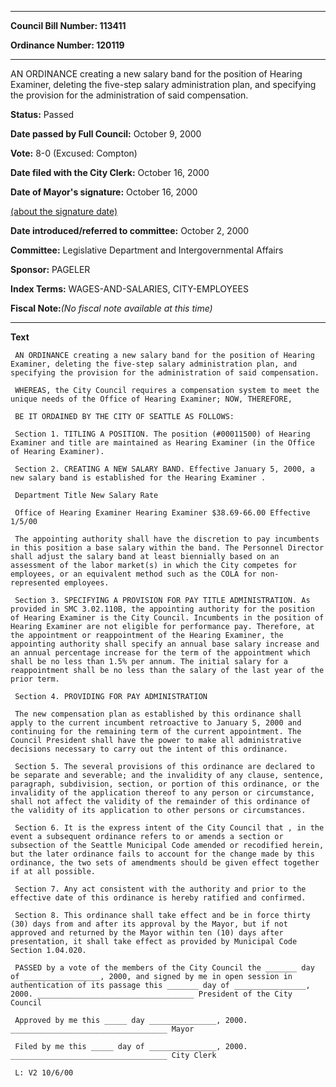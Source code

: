 

********

**Council Bill Number: 113411**
   
**Ordinance Number: 120119**
********

 AN ORDINANCE creating a new salary band for the position of Hearing Examiner, deleting the five-step salary administration plan, and specifying the provision for the administration of said compensation.

**Status:** Passed
   
**Date passed by Full Council:** October 9, 2000
   
**Vote:** 8-0 (Excused: Compton)
   
**Date filed with the City Clerk:** October 16, 2000
   
**Date of Mayor's signature:** October 16, 2000
   
[(about the signature date)](/~public/approvaldate.htm)
   
   
   
**Date introduced/referred to committee:** October 2, 2000
   
**Committee:** Legislative Department and Intergovernmental Affairs
   
**Sponsor:** PAGELER
   
   
**Index Terms:** WAGES-AND-SALARIES, CITY-EMPLOYEES

**Fiscal Note:**_(No fiscal note available at this time)_

********

**Text**
   
```
 AN ORDINANCE creating a new salary band for the position of Hearing Examiner, deleting the five-step salary administration plan, and specifying the provision for the administration of said compensation.

 WHEREAS, the City Council requires a compensation system to meet the unique needs of the Office of Hearing Examiner; NOW, THEREFORE,

 BE IT ORDAINED BY THE CITY OF SEATTLE AS FOLLOWS:

 Section 1. TITLING A POSITION. The position (#00011500) of Hearing Examiner and title are maintained as Hearing Examiner (in the Office of Hearing Examiner).

 Section 2. CREATING A NEW SALARY BAND. Effective January 5, 2000, a new salary band is established for the Hearing Examiner .

 Department Title New Salary Rate

 Office of Hearing Examiner Hearing Examiner $38.69-66.00 Effective 1/5/00

 The appointing authority shall have the discretion to pay incumbents in this position a base salary within the band. The Personnel Director shall adjust the salary band at least biennially based on an assessment of the labor market(s) in which the City competes for employees, or an equivalent method such as the COLA for non- represented employees.

 Section 3. SPECIFYING A PROVISION FOR PAY TITLE ADMINISTRATION. As provided in SMC 3.02.110B, the appointing authority for the position of Hearing Examiner is the City Council. Incumbents in the position of Hearing Examiner are not eligible for performance pay. Therefore, at the appointment or reappointment of the Hearing Examiner, the appointing authority shall specify an annual base salary increase and an annual percentage increase for the term of the appointment which shall be no less than 1.5% per annum. The initial salary for a reappointment shall be no less than the salary of the last year of the prior term.

 Section 4. PROVIDING FOR PAY ADMINISTRATION

 The new compensation plan as established by this ordinance shall apply to the current incumbent retroactive to January 5, 2000 and continuing for the remaining term of the current appointment. The Council President shall have the power to make all administrative decisions necessary to carry out the intent of this ordinance.

 Section 5. The several provisions of this ordinance are declared to be separate and severable; and the invalidity of any clause, sentence, paragraph, subdivision, section, or portion of this ordinance, or the invalidity of the application thereof to any person or circumstance, shall not affect the validity of the remainder of this ordinance of the validity of its application to other persons or circumstances.

 Section 6. It is the express intent of the City Council that , in the event a subsequent ordinance refers to or amends a section or subsection of the Seattle Municipal Code amended or recodified herein, but the later ordinance fails to account for the change made by this ordinance, the two sets of amendments should be given effect together if at all possible.

 Section 7. Any act consistent with the authority and prior to the effective date of this ordinance is hereby ratified and confirmed.

 Section 8. This ordinance shall take effect and be in force thirty (30) days from and after its approval by the Mayor, but if not approved and returned by the Mayor within ten (10) days after presentation, it shall take effect as provided by Municipal Code Section 1.04.020.

 PASSED by a vote of the members of the City Council the _______ day of _________________, 2000, and signed by me in open session in authentication of its passage this _______ day of ________________, 2000. ___________________________________ President of the City Council

 Approved by me this _____ day _______________, 2000. ___________________________________ Mayor

 Filed by me this _____ day of _______________, 2000. ___________________________________ City Clerk

 L: V2 10/6/00

```
